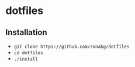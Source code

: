 # dotfiles

Installation
------------

- `git clone https://github.com/ronakg/dotfiles`
- `cd dotfiles`
- `./install`
